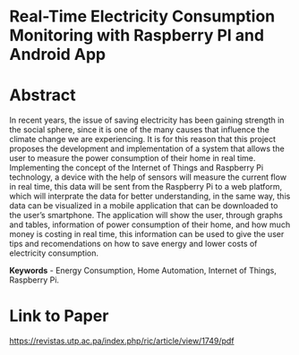 # Real-Time Electricity Consumption Monitoring with Raspberry PI and Android App

# Abstract

In recent years, the issue of saving electricity has been gaining strength in the social sphere, since it is one of the many causes that influence the climate change we are experiencing. It is for this reason that this project proposes the development and implementation of a system that allows the user to measure the power consumption of their home in real time. Implementing the concept of the Internet of Things and Raspberry Pi technology, a device with the help of sensors will measure the current flow in real time, this data will be sent from the Raspberry Pi to a web platform, which will interprate the data for better understanding, in the same way, this data can be visualized in a mobile application that can be downloaded to the user’s smartphone. The application will show the user, through graphs and tables, information of power consumption of their home, and how much money is costing in real time, this information can be used to give the user tips and recomendations on how to save energy and lower costs of electricity consumption.

**Keywords** - Energy Consumption, Home Automation, Internet of Things, Raspberry Pi. 

# Link to Paper

https://revistas.utp.ac.pa/index.php/ric/article/view/1749/pdf



